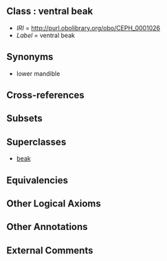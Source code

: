 
## Class : ventral beak

 * *IRI* = http://purl.obolibrary.org/obo/CEPH_0001026
 * *Label* = ventral beak

## Synonyms

 * lower mandible

## Cross-references


## Subsets


## Superclasses

 * [beak](../../CEPH/23/CEPH_0000023.md)

## Equivalencies


## Other Logical Axioms


## Other Annotations


## External Comments


